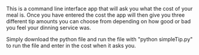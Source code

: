 This is a command line interface app that will ask you what the cost of your meal is. Once you have
entered the cost the app will then give you three different tip amounts you can choose from depending 
on how good or bad you feel your dinning service was.

Simply download the python file and run the file with "python simpleTip.py" to run the file and enter 
in the cost when it asks you.